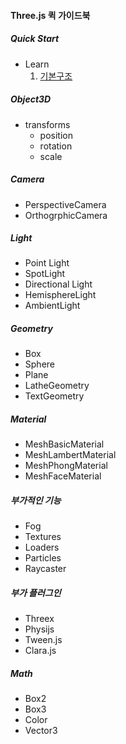 #### Three.js 퀵 가이드북

##### Quick Start
- Learn
    1. [기본구조](https://u4bi.github.io/threejs-quick-guide-book/learn/01-기본구조.html)


##### Object3D
- transforms
    - position
    - rotation
    - scale

##### Camera
- PerspectiveCamera
- OrthogrphicCamera

##### Light
- Point Light
- SpotLight
- Directional Light
- HemisphereLight
- AmbientLight

##### Geometry
- Box
- Sphere
- Plane
- LatheGeometry
- TextGeometry

##### Material
- MeshBasicMaterial
- MeshLambertMaterial
- MeshPhongMaterial
- MeshFaceMaterial

##### 부가적인 기능
- Fog
- Textures
- Loaders
- Particles
- Raycaster

##### 부가 플러그인
- Threex 
- Physijs
- Tween.js
- Clara.js

##### Math
- Box2
- Box3
- Color
- Vector3
